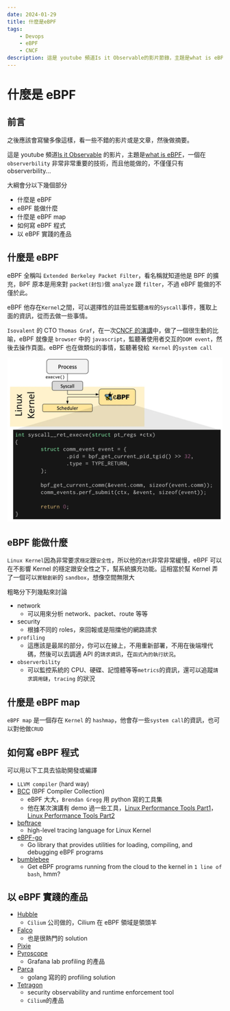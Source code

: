 ```yaml
---
date: 2024-01-29
title: 什麼是eBPF
tags:
    - Devops
    - eBPF
    - CNCF
description: 這是 youtube 頻道Is it Observable的影片節錄，主題是what is eBPF，一個在 observerbility 非常非常重要的技術，而且他能做的，不僅僅只有 observerbility...
---
```


# 什麼是 eBPF

## 前言

之後應該會寫蠻多像這樣，看一些不錯的影片或是文章，然後做摘要。

這是 youtube 頻道[Is it Observable](https://www.youtube.com/@IsitObservable) 的影片，主題是[what is eBPF](https://www.youtube.com/watch?v=jM3vL2LLm5o)，一個在 `observerbility` 非常非常重要的技術，而且他能做的，不僅僅只有 observerbility...

大綱會分以下幾個部分

-   什麼是 eBPF
-   eBPF 能做什麼
-   什麼是 eBPF map
-   如何寫 eBPF 程式
-   以 eBPF 實踐的產品

## 什麼是 eBPF

eBPF 全稱叫 `Extended Berkeley Packet Filter`，看名稱就知道他是 BPF 的擴充，BPF 原本是用來對 `packet(封包)`做 `analyze` 跟 `filter`，不過 eBPF 能做的不僅於此。

eBPF 他存在`Kernel`之間，可以選擇性的註冊並監聽`進程`的`Syscall`事件，獲取上面的資訊，從而去做一些事情。

`Isovalent` 的 CTO `Thomas Graf`，在一次[CNCF 的演講](https://youtu.be/KhPrMW5Rbbc?si=6UbZuv7rKajZke0i&t=71)中，做了一個很生動的比喻，eBPF 就像是 `browser` 中的 `javascript`，監聽著使用者交互的`DOM event`，然後去操作頁面。eBPF 也在做類似的事情，監聽著發給` Kernel` 的`system call`

![eBPF](../images/2024-01-29_02/01.webp)

## eBPF 能做什麼

`Linux Kernel`因為非常要求`穩定`跟`安全性`，所以他的`迭代`非常非常緩慢，eBPF 可以在不影響 Kernel 的穩定跟安全性之下，幫系統擴充功能。這相當於幫 Kernel 弄了一個可以`實驗創新`的 `sandbox`，想像空間無限大

粗略分下列幾點來討論

-   network
    -   可以用來分析 network、packet、route 等等
-   security
    -   根據不同的 roles，來回報或是阻擋他的網路請求
-   `profiling`
    -   這應該是最屌的部分，你可以在線上，不用重新部署，不用在後端埋代碼，然後可以去調適 API 的`請求資訊`，在`函式內的執行狀況`。
-   `observerbility`
    -   可以監控系統的 CPU、硬碟、記憶體等等`metrics`的資訊，還可以追蹤`請求調用鏈`，`tracing` 的狀況

## 什麼是 eBPF map

`eBPF map` 是一個存在 `Kernel` 的 `hashmap`，他會存一些`system call`的資訊，也可以對他做`CRUD`

## 如何寫 eBPF 程式

可以用以下工具去協助開發或編譯

-   `LLVM compiler` (hard way)
-   [BCC](https://github.com/iovisor/bcc) (BPF Compiler Collection)
    -   eBPF 大大，`Brendan Gregg` 用 python 寫的工具集
    -   他在某次演講有 demo 過一些工具，[Linux Performance Tools Part1](https://www.youtube.com/watch?v=FJW8nGV4jxY)，[Linux Performance Tools Part2](https://www.youtube.com/watch?v=zrr2nUln9Kk&t=2271s)
-   [bpftrace](https://github.com/iovisor/bpftrace)
    -   high-level tracing language for Linux Kernel
-   [eBPF-go](https://github.com/cilium/ebpf)
    -   Go library that provides utilities for loading, compiling, and debugging eBPF programs
-   [bumblebee](https://github.com/solo-io/bumblebee)
    -   Get eBPF programs running from the cloud to the kernel in `1 line of bash`, hmm?

## 以 eBPF 實踐的產品

-   [Hubble](https://github.com/cilium/hubble)
    -   `Cilium` 公司做的，Cilium 在 eBPF 領域是領頭羊
-   [Falco](https://falco.org/)
    -   也是很熱門的 solution
-   [Pixie](https://px.dev/)
-   [Pyroscope](https://grafana.com/oss/pyroscope/)
    -   Grafana lab profiling 的產品
-   [Parca](https://www.parca.dev/)
    -   golang 寫的的 profiling solution
-   [Tetragon](https://tetragon.io/)
    -   security observability and runtime enforcement tool
    -   `Cilium`的產品

<Comment />
